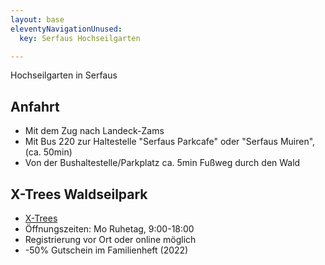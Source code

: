 ```yaml
---
layout: base
eleventyNavigationUnused:
  key: Serfaus Hochseilgarten

---
```



Hochseilgarten in Serfaus

## Anfahrt

* Mit dem Zug nach Landeck-Zams
* Mit Bus 220 zur Haltestelle "Serfaus Parkcafe" oder "Serfaus Muiren", (ca. 50min)
* Von der Bushaltestelle/Parkplatz ca. 5min Fußweg durch den Wald

## X-Trees Waldseilpark

* [X-Trees](https://www.patscheider.com/de/shops-erlebnisorte/fun-outdoor/x-trees-waldseilpark)
* Öffnungszeiten: Mo Ruhetag, 9:00-18:00
* Registrierung vor Ort oder online möglich
* -50% Gutschein im Familienheft (2022)